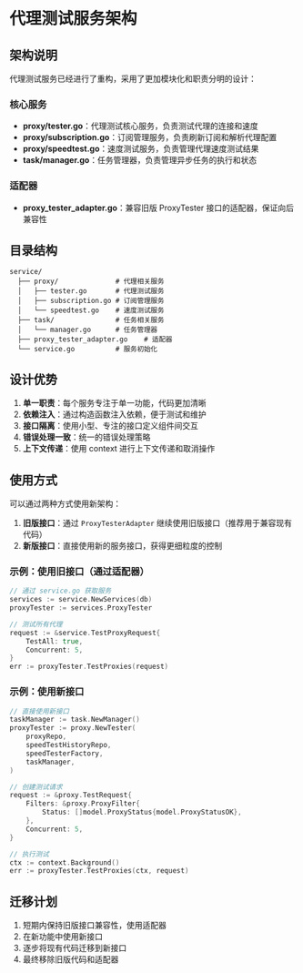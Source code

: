 # 代理测试服务架构

## 架构说明

代理测试服务已经进行了重构，采用了更加模块化和职责分明的设计：

### 核心服务

- **proxy/tester.go**：代理测试核心服务，负责测试代理的连接和速度
- **proxy/subscription.go**：订阅管理服务，负责刷新订阅和解析代理配置
- **proxy/speedtest.go**：速度测试服务，负责管理代理速度测试结果
- **task/manager.go**：任务管理器，负责管理异步任务的执行和状态

### 适配器

- **proxy_tester_adapter.go**：兼容旧版 ProxyTester 接口的适配器，保证向后兼容性

## 目录结构

```
service/
  ├── proxy/              # 代理相关服务
  │   ├── tester.go       # 代理测试服务
  │   ├── subscription.go # 订阅管理服务
  │   └── speedtest.go    # 速度测试服务
  ├── task/               # 任务相关服务
  │   └── manager.go      # 任务管理器
  ├── proxy_tester_adapter.go    # 适配器
  └── service.go          # 服务初始化
```

## 设计优势

1. **单一职责**：每个服务专注于单一功能，代码更加清晰
2. **依赖注入**：通过构造函数注入依赖，便于测试和维护
3. **接口隔离**：使用小型、专注的接口定义组件间交互
4. **错误处理一致**：统一的错误处理策略
5. **上下文传递**：使用 context 进行上下文传递和取消操作

## 使用方式

可以通过两种方式使用新架构：

1. **旧版接口**：通过 `ProxyTesterAdapter` 继续使用旧版接口（推荐用于兼容现有代码）
2. **新版接口**：直接使用新的服务接口，获得更细粒度的控制

### 示例：使用旧接口（通过适配器）

```go
// 通过 service.go 获取服务
services := service.NewServices(db)
proxyTester := services.ProxyTester

// 测试所有代理
request := &service.TestProxyRequest{
    TestAll: true,
    Concurrent: 5,
}
err := proxyTester.TestProxies(request)
```

### 示例：使用新接口

```go
// 直接使用新接口
taskManager := task.NewManager()
proxyTester := proxy.NewTester(
    proxyRepo,
    speedTestHistoryRepo,
    speedTesterFactory,
    taskManager,
)

// 创建测试请求
request := &proxy.TestRequest{
    Filters: &proxy.ProxyFilter{
        Status: []model.ProxyStatus{model.ProxyStatusOK},
    },
    Concurrent: 5,
}

// 执行测试
ctx := context.Background()
err := proxyTester.TestProxies(ctx, request)
```

## 迁移计划

1. 短期内保持旧版接口兼容性，使用适配器
2. 在新功能中使用新接口
3. 逐步将现有代码迁移到新接口
4. 最终移除旧版代码和适配器 